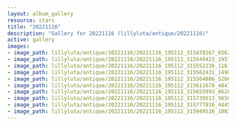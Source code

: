 ```yaml
---
layout: album_gallery
resource: stars
title: "20221116"
description: "Gallery for 20221116 (lillyluta/antique/20221116)"
active: gallery
images:
- image_path: lillyluta/antique/20221116/20221116_195112_315478167_656222932800323_3875725153908644920_n.jpg
- image_path: lillyluta/antique/20221116/20221116_195112_315549423_195760292955793_6225111213275065413_n.jpg
- image_path: lillyluta/antique/20221116/20221116_195112_315552236_116195314471182_4470208258846133195_n.jpg
- image_path: lillyluta/antique/20221116/20221116_195112_315562431_149809717790853_5340034079144518807_n.jpg
- image_path: lillyluta/antique/20221116/20221116_195112_315564086_526678235973063_8408799571183447802_n.jpg
- image_path: lillyluta/antique/20221116/20221116_195112_315611678_484780080299379_3492142166568073622_n.jpg
- image_path: lillyluta/antique/20221116/20221116_195112_315655993_662806255511145_957722416807350846_n.jpg
- image_path: lillyluta/antique/20221116/20221116_195112_315739513_5658130510934895_7201891276837100560_n.jpg
- image_path: lillyluta/antique/20221116/20221116_195112_315777816_444537621174414_1816350092496691316_n.jpg
- image_path: lillyluta/antique/20221116/20221116_195112_315949526_1083998088955947_2666823788355594636_n.jpg
---
```

